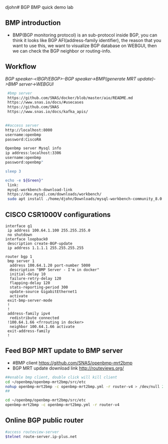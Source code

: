 djohn# BGP BMP quick demo lab
## BMP introduction
- BMP(BGP monitoring protocol) is an sub-protocol inside BGP, you can think it looks like BGP AFI(address-family identifier), the reason that you want to use this, we want to visualize BGP database on WEBGUI, then we can check the BGP neighbor or routing-info.
## Workflow

*BGP speaker-<IBGP/EBGP>-BGP speaker->BMP(generate MRT update)->BMP server->WEBGUI*

```sh 
 #bmp server
 https://github.com/SNAS/docker/blob/master/aio/README.md
 https://www.snas.io/docs/#usecases
 https://github.com/SNAS
 https://www.snas.io/docs/kafka_apis/

  
##access server 
http://localhost:8000
username:openbmp
password:CiscoRA

Openbmp server Mysql info
ip address:localhost:3306
username:openbmp
password:openbmp"

sleep 3

echo -e ${Green}"
 link:
 mysql-workbench-download-link
 https://dev.mysql.com/downloads/workbench/
 sudo apt install ./home/djohn/Downloads/mysql-workbench-community_8.0.21-1ubuntu20.04_amd64.deb
```
## CISCO CSR1000V configurations
```cisco
interface g1
 ip address 100.64.1.100 255.255.255.0
 no shutdown
interface loopback0
 description create-BGP-update
 ip address 1.1.1.1 255.255.255.255
 
router bgp 1
 bmp server 1
  address 100.64.1.20 port-number 5000
  description "BMP Server - I'm in docker"
  initial-delay 10
  failure-retry-delay 120
  flapping-delay 120
  stats-reporting-period 300
  update-source GigabitEthernet1
  activate
 exit-bmp-server-mode
 !       
 !
 address-family ipv4
  redistribute connected
 !100.64.1.66 <frrouting in docker> 
  neighbor 100.64.1.66 activate
 exit-address-family
 !
```
## Feed BGP MRT update to BMP server
- #BMP client
 https://github.com/SNAS/openbmp-mrt2bmp
- BGP MRT update download link
 http://routeviews.org/ 

```sh 
##enable bmp client, double click will kill client
cd ~/openbmp/openbmp-mrt2bmp/src/etc
nohup openbmp-mrt2bmp -c openbmp-mrt2bmp.yml -r router-v4 > /dev/null 2>&1 &
##

cd ~/openbmp/openbmp-mrt2bmp/src/etc
openbmp-mrt2bmp -c openbmp-mrt2bmp.yml -r router-v4
```
## Online BGP public router
```sh 
#access routeview-server
$telnet route-server.ip-plus.net
```